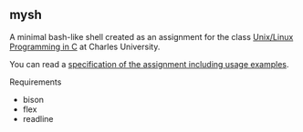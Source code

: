 ## mysh
A minimal bash-like shell created as an assignment for the class [Unix/Linux Programming in C](https://devnull-cz.github.io/unix-linux-prog-in-c/) at Charles University.

You can read a [specification of the assignment including usage examples](https://devnull-cz.github.io/unix-linux-prog-in-c/class-assignments/labs-assignment-2018.txt).

Requirements
* bison
* flex
* readline
